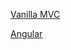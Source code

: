 [Vanilla MVC](https://github.com/muratcabuk/JavaScriptTutorial/tree/master/VanillaJsMVC)


[Angular](https://github.com/muratcabuk/JavaScriptTutorial/tree/master/AngularJs)
